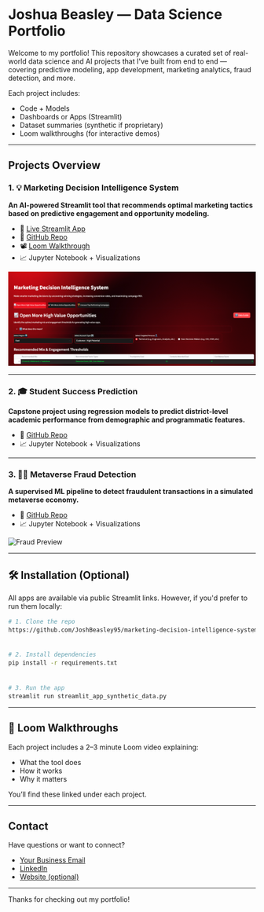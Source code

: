 # Joshua Beasley — Data Science Portfolio


Welcome to my portfolio! This repository showcases a curated set of real-world data science and AI projects that I've built from end to end — covering predictive modeling, app development, marketing analytics, fraud detection, and more.


Each project includes:
- Code + Models
- Dashboards or Apps (Streamlit)
- Dataset summaries (synthetic if proprietary)
- Loom walkthroughs (for interactive demos)


---


## Projects Overview


### 1. 💡 Marketing Decision Intelligence System
**An AI-powered Streamlit tool that recommends optimal marketing tactics based on predictive engagement and opportunity modeling.**


- 🔗 [Live Streamlit App](https://marketing-decision-intelligence-system-tpb6grgdoffslvnyzbxh7x.streamlit.app/)
- 📂 [GitHub Repo](https://github.com/JoshBeasley95/marketing-decision-intelligence-system)
- 📽️ [Loom Walkthrough](https://www.loom.com/share/bf65947ee9c14b39a75fe0657adbf441?sid=d08054fb-75c3-4b09-9d47-b3a4c3ce3893)
- 📈 Jupyter Notebook + Visualizations

![App Preview](./app_preview.png)


---


### 2. 🎓 Student Success Prediction
**Capstone project using regression models to predict district-level academic performance from demographic and programmatic features.**


- 📂 [GitHub Repo](https://github.com/JoshBeasley/Springboard-Data-Science/Notebooks/Capstone%202)
- 📈 Jupyter Notebook + Visualizations


---



### 3. 🕵️‍♂️ Metaverse Fraud Detection
**A supervised ML pipeline to detect fraudulent transactions in a simulated metaverse economy.**


- 📂 [GitHub Repo](https://github.com/your-username/metaverse-fraud-detector)
- 📈 Jupyter Notebook + Visualizations


![Fraud Preview](thumbnails/fraud_detector.png)


---



## 🛠️ Installation (Optional)
All apps are available via public Streamlit links. However, if you'd prefer to run them locally:


```bash
# 1. Clone the repo
https://github.com/JoshBeasley95/marketing-decision-intelligence-system.git


# 2. Install dependencies
pip install -r requirements.txt


# 3. Run the app
streamlit run streamlit_app_synthetic_data.py
```


---


## 🎥 Loom Walkthroughs
Each project includes a 2–3 minute Loom video explaining:
- What the tool does
- How it works
- Why it matters


You’ll find these linked under each project.


---


## Contact
Have questions or want to connect?
- [Your Business Email](mailto:you@example.com)
- [LinkedIn](https://www.linkedin.com/in/your-linkedin)
- [Website (optional)](https://yourwebsite.com)


---


Thanks for checking out my portfolio!
